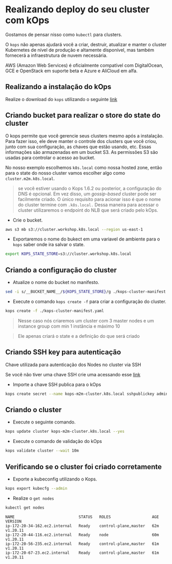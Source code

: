 # Realizando deploy do seu cluster com kOps

Gostamos de pensar nisso como `kubectl` para clusters.

O `kops` não apenas ajudará você a criar, destruir, atualizar e manter o cluster Kubernetes de nível de produção e altamente disponível, mas também fornecerá a infraestrutura de nuvem necessária.

AWS (Amazon Web Services) é oficialmente compatível com DigitalOcean, GCE e OpenStack em suporte beta e Azure e AliCloud em alfa.

## Realizando a instalação do kOps

Realize o download do `kops` utilizando o seguinte [link](https://kubernetes.io/docs/setup/production-environment/tools/kops/)

## Criando bucket para realizar o store do state do cluster

O kops permite que você gerencie seus clusters mesmo após a instalação. Para fazer isso, ele deve manter o controle dos clusters que você criou, junto com sua configuração, as chaves que estão usando, etc. Essas informações são armazenadas em um bucket S3. As permissões S3 são usadas para controlar o acesso ao bucket.

No nosso exemplo escolhemos `k8s.local` como nossa hosted zone, então para o state do nosso cluster vamos escolher algo como `cluster.m2m.k8s.local`.

> se você estiver usando o Kops 1.6.2 ou posterior, a configuração do DNS é opcional. Em vez disso, um *gossip-based* cluster pode ser facilmente criado. O único requisito para acionar isso é que o nome do cluster termine com `.k8s.local.` Dessa maneira para acessar o cluster utilizaremos o endpoint do NLB que será criado pelo kOps.

- Crie o bucket.

```sh
aws s3 mb s3://cluster.workshop.k8s.local --region us-east-1
```

- Exportaremos o nome do bukect em uma variavel de ambiente para o `kops` saber onde ira salvar o state.

```sh
export KOPS_STATE_STORE=s3://cluster.workshop.k8s.local
```

## Criando a configuração do cluster

- Atualize o nome do bucket no manifesto.

```sh
sed -i s/__BUCKET_NAME__/${KOPS_STATE_STORE}/g ./kops-cluster-manifest.yaml
```

- Execute o comando `kops create -f` para criar a configuração do cluster.

```sh
kops create -f ./kops-cluster-manifest.yaml
```

> Nesse caso nós criaremos um cluster com 3 master nodes e um instance group com min 1 instância e máximo 10

> Ele apenas criará o state e a definição do que será criado

## Criando SSH key para autenticação

Chave utilizada para autenticação dos Nodes no cluster via SSH

Se você não tiver uma chave SSH crie uma acessando esse [link](https://docs.aws.amazon.com/en_us/cloudhsm/classic/userguide/generate_ssh_key.html#generate_ssh_key_linux)

- Importe a chave SSH publica para o kOps

```sh
kops create secret --name kops-m2m-cluster.k8s.local sshpublickey admin -i PATH-FOR-YOU-KEY
```

## Criando o cluster

- Execute o seguinte comando.

```sh
kops update cluster kops-m2m-cluster.k8s.local --yes
```

- Execute o comando de validação do kOps

```sh
kops validate cluster --wait 10m
```

## Verificando se o cluster foi criado corretamente

- Exporte a kubeconfig utilizando o Kops.

```sh
kops export kubecfg --admin
```

- Realize o `get nodes`

```sh
kubectl get nodes
```

```string
NAME                            STATUS   ROLES                  AGE   VERSION
ip-172-20-34-162.ec2.internal   Ready    control-plane,master   62m   v1.20.11
ip-172-20-44-116.ec2.internal   Ready    node                   60m   v1.20.11
ip-172-20-56-235.ec2.internal   Ready    control-plane,master   61m   v1.20.11
ip-172-20-67-23.ec2.internal    Ready    control-plane,master   61m   v1.20.11
```
